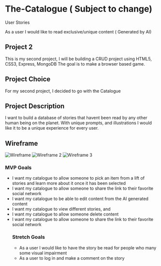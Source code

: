 



# The-Catalogue ( Subject to change) 

User Stories

As a user I would like to read exclusive/unique content ( Generated by AI)

## Project 2

This is my second project, I will be building a CRUD project using HTML5, CSS3, Express, MongoDB The goal is to make a browser based game.

## Project Choice

For my second project, I decided to go with the Catalogue

## Project Description
I want to build a database of stories that havent been read by any other human being on the planet. With unique prompts, and illustrations I would like it to  be a unique experience for every user. 

## Wireframe

<img src="https://i.imgur.com/nQLJDAm.png" alt="Wireframe"/>
<img src="https://i.imgur.com/AS6St9q.png" alt="Wireframe 2"/></a>
<img src="https://i.imgur.com/CT7z0O1.png" alt="Wireframe 3"/></a>

### MVP Goals

<ul>
  <li> I want my catalogue to allow someone to pick an item from a lift of stories and learn more about it once it has been selected </li> 
  <li> I want my catalogue to allow someone to share the link to their favorite social network</li>
  <li> I want my catalogue to be able to edit content from the AI generated content</li>
  <li> I want my catalogue to view different stories, and</li>
  <li> I want my catalogue to allow someone delete content </li>
  <li> I want my catalogue to allow someone to share the link to their favorite social network</li>
  
  
### Stretch Goals
<ul>
  
  <li> As a user I would like to have the story be read for people who many some visual impairment </li>
<li> As a user to log in and make a comment on the story</li>


</ul>
